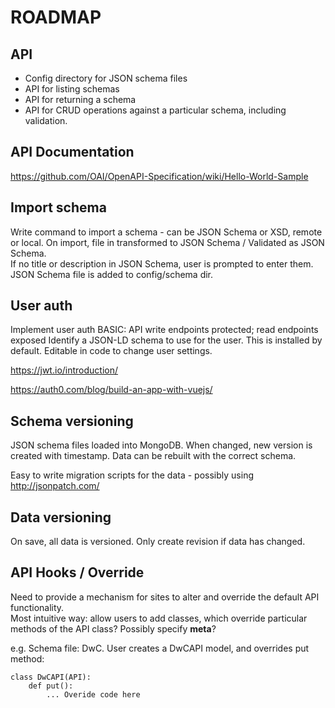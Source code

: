 
# ROADMAP

## API

* Config directory for JSON schema files
* API for listing schemas
* API for returning a schema
* API for CRUD operations against a particular schema, including validation.

## API Documentation

https://github.com/OAI/OpenAPI-Specification/wiki/Hello-World-Sample

## Import schema

Write command to import a schema - can be JSON Schema or XSD, remote or local.
On import, file in transformed to JSON Schema / Validated as JSON Schema.  
If no title or description in JSON Schema, user is prompted to enter them.  
JSON Schema file is added to config/schema dir.

## User auth

Implement user auth
BASIC: API write endpoints protected; read endpoints exposed
Identify a JSON-LD schema to use for the user.  This is installed by default. Editable in code to change user settings.

https://jwt.io/introduction/

https://auth0.com/blog/build-an-app-with-vuejs/

## Schema versioning

JSON schema files loaded into MongoDB.  When changed, new version is created with timestamp.  Data can be rebuilt with the correct schema.

Easy to write migration scripts for the data - possibly using http://jsonpatch.com/

## Data versioning

On save, all data is versioned.  Only create revision if data has changed.
  
## API Hooks / Override

Need to provide a mechanism for sites to alter and override the default API functionality.  
Most intuitive way: allow users to add classes, which override particular methods of the API class? Possibly specify __meta__?
 
e.g. Schema file: DwC.
User creates a DwCAPI model, and overrides put method:
```
class DwCAPI(API):
    def put():
        ... Overide code here

```












